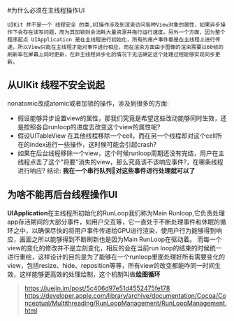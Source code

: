 #为什么必须在主线程操作UI
```
UIKit 并不是一个 线程安全 的类,UI操作涉及到渲染访问各种View对象的属性，如果异步操作下会存在读写问题，而为其加锁则会消耗大量资源并拖行运行速度。另外一个方面，因为整个程序起点 UIApplication 是在主线程进行初始化，所有的用户事件都是在主线程上进行传递，所以View只能在主线程才能对事件进行相应，而在渲染方面由于图像的渲染需要以60帧的刷新率在屏幕上同时更新，在非主线程异步化的情况下无法确定这个处理过程能够实现同步更新。
```

## 从UIKit 线程不安全说起
nonatomic改成atomic或者加锁的操作，涉及到很多的方面:
* 假设能够异步设置view的属性，那我们究竟是希望这些改动能够同时生效，还是按照各自runloop的进度去改变这个view的属性呢?
* 假设UITableView 在其他线程移除一个cell，而在另一个线程却对这个cell所在的index进行一些操作，这时候可能会引起crash?
* 如果在后台线程移除一个view，这个时候runloop周期还没有完结，用户在主线程点击了这个"将要"消失的view，那么究竟该不该响应事件?，在哪条线程进行响应?
结论: **我在一个串行队列对这些事件进行处理就可以了**


## 为啥不能再后台线程操作UI

**UIApplication**在主线程所初始化的RunLoop我们称为Main Runloop,它负责处理app存活期间的大部分事件，如用户交互等，它一直处于不断处理事件和休眠的循环之中，以确保尽快的将用户事件传递给GPU进行渲染，使用户行为能够得到响应，画面之所以能够得到不断刷新也是因为Main RunLoop在驱动着。
而每一个view的变化的修改并不是立刻变化，相反的会在当前run loop的结束的时候统一进行重绘，这样设计的目的是为了能够在一个runloop里面处理好所有需要变化的view，包括resize、hide、reposition等等，所有view的改变都能咋同一时间生效，这样能够更高效的处理绘制，这个机制叫做**绘图循环**



> https://juejin.im/post/5c406d97e51d4552475fe178
> https://developer.apple.com/library/archive/documentation/Cocoa/Conceptual/Multithreading/RunLoopManagement/RunLoopManagement.html
